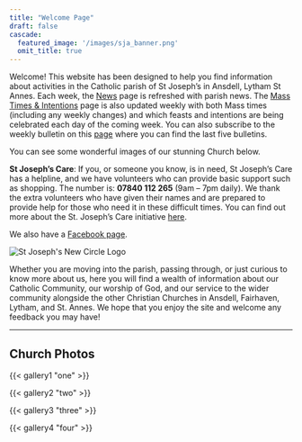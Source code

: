 ```yaml
---
title: "Welcome Page"
draft: false
cascade:
  featured_image: '/images/sja_banner.png'
  omit_title: true
---
```


Welcome! This website has been designed to help you find information about activities in the Catholic parish of St Joseph’s in Ansdell, Lytham St Annes. Each week, the [News](news) page is refreshed with parish news. The [Mass Times & Intentions](mass-times) page is also updated weekly with both Mass times (including any weekly changes) and which feasts and intentions are being celebrated each day of the coming week. You can also subscribe to the weekly bulletin on this [page](bulletins) where you can find the last five bulletins.

You can see some wonderful images of our stunning Church below.

**St Joseph’s Care**: If you, or someone you know, is in need, St Joseph’s Care has a helpline, and we have volunteers who can provide basic support such as shopping. The number is: **07840 112 265** (9am – 7pm daily). We thank the extra volunteers who have given their names and are prepared to provide help for those who need it in these difficult times. You can find out more about the St. Joseph’s Care initiative [here](st-josephs-care).

We also have a [Facebook page](https://www.facebook.com/pages/St-Josephs-Roman-Catholic-Church-Ansdell/230000653837017).

![St Joseph's New Circle Logo](https://st-josephsansdell.net/wp-content/uploads/2015/06/St-Josephs-New-Circle-Logo-HD-Colour1.png)

Whether you are moving into the parish, passing through, or just curious to know more about us, here you will find a wealth of information about our Catholic Community, our worship of God, and our service to the wider community alongside the other Christian Churches in Ansdell, Fairhaven, Lytham, and St. Annes. We hope that you enjoy the site and welcome any feedback you may have!

---

## Church Photos
{{< gallery1 "one" >}}

{{< gallery2 "two" >}}

{{< gallery3 "three" >}}

{{< gallery4 "four" >}}
